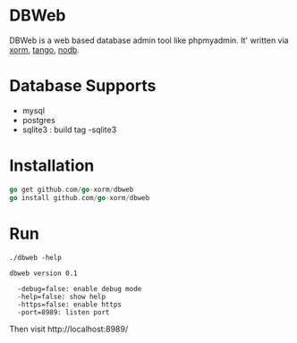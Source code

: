 # DBWeb

DBWeb is a web based database admin tool like phpmyadmin. It' written via 
[xorm](http://github.com/go-xorm/xorm), [tango](http://github.com/lunny/tango), [nodb](http://github.com/lunny/nodb).

# Database Supports

* mysql
* postgres
* sqlite3 : build tag -sqlite3

# Installation

```Go
go get github.com/go-xorm/dbweb
go install github.com/go-xorm/dbweb
```

# Run

```Shell
./dbweb -help

dbweb version 0.1

  -debug=false: enable debug mode
  -help=false: show help
  -https=false: enable https
  -port=8989: listen port
```

Then visit http://localhost:8989/